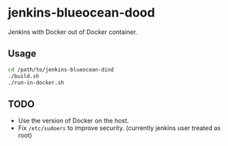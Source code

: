 # jenkins-blueocean-dood

Jenkins with Docker out of Docker container.

## Usage

```sh
cd /path/to/jenkins-blueocean-dind
./build.sh
./run-in-docker.sh
```

## TODO

* Use the version of Docker on the host.
* Fix `/etc/sudoers` to improve security. (currently jenkins user treated as root)
